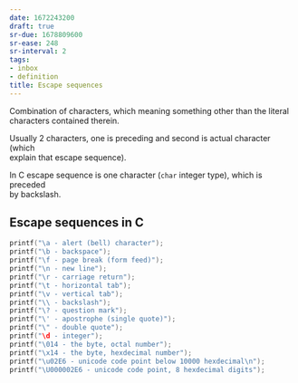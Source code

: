 ```yaml
---
date: 1672243200
draft: true
sr-due: 1678809600
sr-ease: 248
sr-interval: 2
tags:
- inbox
- definition
title: Escape sequences
---
```

   
Combination of characters, which meaning something other than the literal   
characters contained therein.   
   
Usually 2 characters, one is preceding and second is actual character (which   
explain that escape sequence).   
   
In C escape sequence is one character (`char` integer type), which is preceded   
by backslash.   
   
## Escape sequences in C   
   
```c
printf("\a - alert (bell) character");
printf("\b - backspace");
printf("\f - page break (form feed)");
printf("\n - new line");
printf("\r - carriage return");
printf("\t - horizontal tab");
printf("\v - vertical tab");
printf("\\ - backslash");
printf("\? - question mark");
printf("\' - apostrophe (single quote)");
printf("\" - double quote");
printf("\d - integer");
printf("\014 - the byte, octal number");
printf("\x14 - the byte, hexdecimal number");
printf("\u02E6 - unicode code point below 10000 hexdecimal\n");
printf("\U000002E6 - unicode code point, 8 hexdecimal digits");
```
